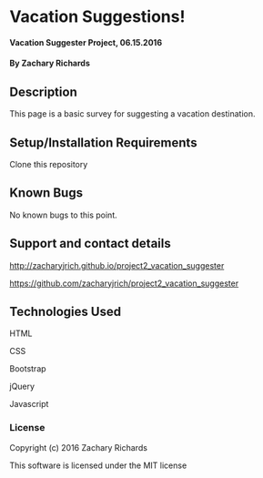 # Vacation Suggestions!

#### Vacation Suggester Project, 06.15.2016

#### By Zachary Richards

## Description

This page is a basic survey for suggesting a vacation destination.

## Setup/Installation Requirements

Clone this repository

## Known Bugs

No known bugs to this point.

## Support and contact details

http://zacharyjrich.github.io/project2_vacation_suggester

https://github.com/zacharyjrich/project2_vacation_suggester

## Technologies Used

HTML

CSS

Bootstrap

jQuery

Javascript

### License

Copyright (c) 2016 Zachary Richards

This software is licensed under the MIT license
